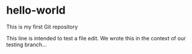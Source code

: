# hello-world
This is my first Git repository

This line is intended to test a file edit.
We wrote this in the context of our testing branch...
